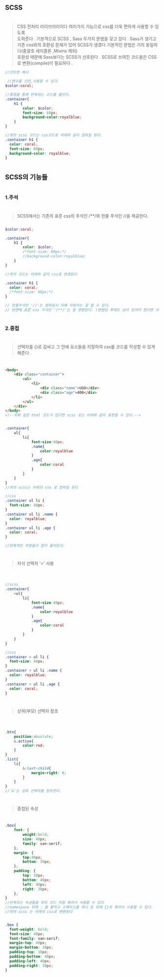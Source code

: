 #
## SCSS
#

> CSS 전처리 라이브러리이다 여러가지 기능으로 css를 더욱 편하게 사용할 수 있도록      
도와준다 . 기본적으로 SCSS , Sass 두가지 문법을 갖고 있다 . Sass가 생기고      
기존 css와의 호환성 문제가 있어 SCSS가 생겼다 기본적인 문법은 거의 동일하다(중괄호 세미콜론 ,Mixins 제외)    
호환성 때문에 Sass보다는 SCSS가 선호된다 . 
 SCSS로 쓰여진 코드들은 CSS로 변환(compile)이 필요하다 .    

```scss
//간단한 예시

 //변수를 선언,사용할 수 있다.
$color:coral;

//중첩을 통해 반복되는 코드를 줄인다.
.container{
    h1 {
        color: $color;
        font-size: 60px;
        background-color:royalblue;
    }
}

//위의 scss 코드는 css코드로 아래와 같이 컴파일 된다.
.container h1 {
  color: coral;
  font-size: 60px;
  background-color: royalblue;
}

```


 #
 ## SCSS의 기능들
 #

 
 ### 1.주석
 #

 >SCSS에서는 기존의 표준 css의 주석인 /**/와 한줄 주석인 //을 제공한다. 

```scss

$color:coral;

.container{
    h1 {
        color: $color;
        /*font-size: 60px;*/
        //background-color:royalblue;
    }
}

//위의 코드는 아래와 같이 css로 변경된다

.container h1 {
  color: coral;
  /*font-size: 60px;*/
}

// 한줄주석인 '//'는 컴파일시 아예 지워지는 걸 알 수 있다.
// 반면에 표준 css 주석인 '/**/'는 잘 변환된다. (변환된 후에도 남아 있어야 한다면 사용)
```

#
### 2.중첩
#


>선택자를 {}로 감싸고 그 안에 요소들을 지정하여 css를 코드를 작성할 수 있게 해준다 .
#

```html
<body>
    <div class="container">
        <ul>
            <li>
                <div class="name">UGO</div>
                <div class="age">400</div>
            </li>
        </ul>
    </div>
</body>
<!--위와 같은 html 코드가 있다면 scss 로는 아래와 같이 표현할 수 있다.-->
```

```scss

.container{
    ul{
        li{
            font-size:40px;
            .name{
                color:royalblue
            }
            .age{
                color:coral
            }
        }
    }
}
//위의 scss는 아래의 css 로 컴파일 된다

//css
.container ul li {
  font-size: 40px;
}
.container ul li .name {
  color: royalblue;
}
.container ul li .age {
  color: coral;
}

//반복적인 부분들이 많이 줄어든다.

```

#
>자식 선택자 '>' 사용
#
```scss

//scss
.container{
    >ul{
        li{
            font-size:40px;
            .name{
                color:royalblue
            }
            .age{
                color:coral
            }
        }
    }
}

//css
.container > ul li {
  font-size: 40px;
}
.container > ul li .name {
  color: royalblue;
}
.container > ul li .age {
  color: coral;
}
```
#
>상위(부모) 선택자 참조
#
```scss

.btn{
    position:absolute;
    &.active{
        color:red;
    }
}
.list{
    li{
        &:last-child{
            margin-right: 0;
        }
    }
}
//'&'는 상위 선택자를 참조한다.
```
#
>중첩된 속성
#
```scss
.box{
    font: {
        weight:bold;
        size: 40px;
        family: san-serif;
    };
    margin: {
        top:40px;
        bottom: 30px;
    };
    padding: {
        top: 10px;
        bottom: 40px;
        left: 40px;
        right: 30px;
    };
}
//반복되는 속성들을 위의 코드 처럼 묶어서 사용할 수 있다 
//namespace 뒤에 : 을 붙히고 스페이스를 하나 둔 뒤에 {}로 묶어서 사용할 수 있다.
//위의 scss 는 아래의 css로 변환된다


.box {
  font-weight: bold;
  font-size: 40px;
  font-family: san-serif;
  margin-top: 40px;
  margin-bottom: 30px;
  padding-top: 10px;
  padding-bottom: 40px;
  padding-left: 40px;
  padding-right: 30px;
}
```


 

